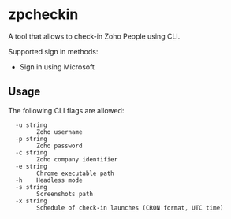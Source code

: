 # zpcheckin

A tool that allows to check-in Zoho People using CLI.

Supported sign in methods:
  * Sign in using Microsoft

## Usage

The following CLI flags are allowed:
```
  -u string
    	Zoho username
  -p string
    	Zoho password
  -c string
    	Zoho company identifier
  -e string
    	Chrome executable path
  -h	Headless mode
  -s string
    	Screenshots path
  -x string
    	Schedule of check-in launches (CRON format, UTC time)
```